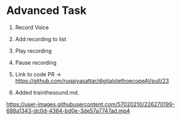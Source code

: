 # Advanced Task 
1. Record Voice
2. Add recording to list
3. Play recording
4. Pause recording
5. Link to code PR -> https://github.com/ruqaiyasattar/digitalstethoecopeAI/pull/23

6. Added trainthesound.md.

https://user-images.githubusercontent.com/57020210/226270199-688a1343-dc0d-4364-bd0e-3de57a7747ad.mp4

